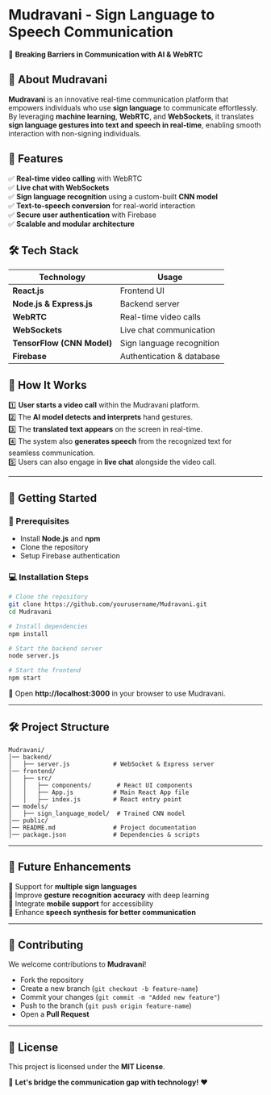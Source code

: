 # **Mudravani - Sign Language to Speech Communication**  
🚀 **Breaking Barriers in Communication with AI & WebRTC**  



## **🔹 About Mudravani**  
**Mudravani** is an innovative real-time communication platform that empowers individuals who use **sign language** to communicate effortlessly. By leveraging **machine learning**, **WebRTC**, and **WebSockets**, it translates **sign language gestures into text and speech in real-time**, enabling smooth interaction with non-signing individuals.  

## **🌟 Features**  
✅ **Real-time video calling** with WebRTC  
✅ **Live chat with WebSockets**  
✅ **Sign language recognition** using a custom-built **CNN model**  
✅ **Text-to-speech conversion** for real-world interaction  
✅ **Secure user authentication** with Firebase  
✅ **Scalable and modular architecture**  

## **🛠️ Tech Stack**  
| **Technology** | **Usage** |
|---------------|-----------|
| **React.js** | Frontend UI |
| **Node.js & Express.js** | Backend server |
| **WebRTC** | Real-time video calls |
| **WebSockets** | Live chat communication |
| **TensorFlow (CNN Model)** | Sign language recognition |
| **Firebase** | Authentication & database |

## **🎥 How It Works**  
1️⃣ **User starts a video call** within the Mudravani platform.  
2️⃣ The **AI model detects and interprets** hand gestures.  
3️⃣ The **translated text appears** on the screen in real-time.  
4️⃣ The system also **generates speech** from the recognized text for seamless communication.  
5️⃣ Users can also engage in **live chat** alongside the video call.  

---

## **🚀 Getting Started**  
### **🔧 Prerequisites**  
- Install **Node.js** and **npm**  
- Clone the repository  
- Setup Firebase authentication  

### **💻 Installation Steps**  
```sh
# Clone the repository
git clone https://github.com/yourusername/Mudravani.git
cd Mudravani

# Install dependencies
npm install

# Start the backend server
node server.js

# Start the frontend
npm start
```
🎯 Open **http://localhost:3000** in your browser to use Mudravani.  

---

## **🛠️ Project Structure**  
```
Mudravani/
│── backend/
│   ├── server.js            # WebSocket & Express server
│── frontend/
│   ├── src/
│   │   ├── components/       # React UI components
│   │   ├── App.js           # Main React App file
│   │   ├── index.js         # React entry point
│── models/
│   ├── sign_language_model/  # Trained CNN model
│── public/
│── README.md                # Project documentation
│── package.json             # Dependencies & scripts
```

---

## **🔮 Future Enhancements**  
🚀 Support for **multiple sign languages**  
🚀 Improve **gesture recognition accuracy** with deep learning  
🚀 Integrate **mobile support** for accessibility  
🚀 Enhance **speech synthesis for better communication**  

---

## **🤝 Contributing**  
We welcome contributions to **Mudravani**!  
- Fork the repository  
- Create a new branch (`git checkout -b feature-name`)  
- Commit your changes (`git commit -m "Added new feature"`)  
- Push to the branch (`git push origin feature-name`)  
- Open a **Pull Request**  

---

## **📄 License**  
This project is licensed under the **MIT License**.  

📢 **Let's bridge the communication gap with technology!** ❤️  
